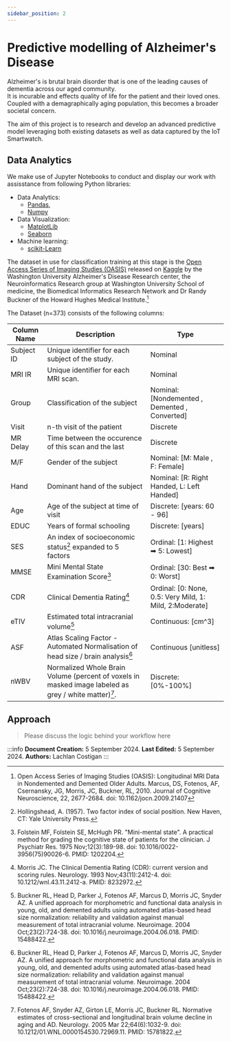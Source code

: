```yaml
---
sidebar_position: 2
---
```

# Predictive modelling of Alzheimer's Disease

Alzheimer's is brutal brain disorder that is one of the leading causes of dementia across our aged community.  
It is incurable and effects quality of life for the patient and their loved ones. Coupled with a demagraphically aging population, this becomes a broader societal concern.  

The aim of this project is to research and develop an advanced predictive model leveraging both existing datasets as well as data captured by the IoT Smartwatch. 

## Data Analytics

We make use of Jupyter Notebooks to conduct and display our work with assisstance from following Python libraries:
- Data Analytics:
    - [Pandas](https://pandas.pydata.org/docs/user_guide/index.html#user-guide), 
    - [Numpy](https://numpy.org/doc/stable/user/index.html#user)
- Data Visualization:
    - [MatplotLib](https://matplotlib.org/stable/users/index.html)
    - [Seaborn](https://seaborn.pydata.org/api.html) 
- Machine learning:
    - [scikit-Learn](https://scikit-learn.org/stable/user_guide.html)

The dataset in use for classification training at this stage is the [Open Access Series of Imaging Studies (OASIS)](https://sites.wustl.edu/oasisbrains/) released on [Kaggle](https://www.kaggle.com/datasets/jboysen/mri-and-alzheimers/data) by the Washington University Alzheimer's Disease Research center, the Neuroinformatics Research group at Washington University School of medicine, the Biomedical Informatics Research Network and Dr Randy Buckner of the Howard Hughes Medical Institute.[^1]

The Dataset (n=373) consists of the following columns:  


|Column Name| Description| Type|
|-|-|-|
|Subject ID | Unique identifier for each subject of the study.|Nominal|
|MRI IR| Unique identifier for each MRI scan.|Nominal|
|Group| Classification of the subject|Nominal: [Nondemented , Demented , Converted]|
|Visit| n-th visit of the patient|Discrete|
|MR Delay|Time between the occurence of this scan and the last| Discrete|
|M/F|Gender of the subject|Nominal: [M: Male , F: Female]|
|Hand|Dominant hand of the subject |Nominal: [R: Right Handed, L: Left Handed]|
|Age|Age of the subject at time of visit| Discrete: [years: 60 - 96]|
|EDUC|Years of formal schooling|Discrete: [years]|
|SES|An index of socioeconomic status[^2] expanded to 5 factors| Ordinal:  [1: Highest ➡ 5: Lowest] |
|MMSE|Mini Mental State Examination Score[^3]|Ordinal: [30: Best ➡ 0: Worst]|
|CDR|Clinical Dementia Rating[^4]|Ordinal: [0: None, 0.5: Very Mild, 1: Mild, 2:Moderate]|
|eTIV|Estimated total intracranial volume[^5]|Continuous: [cm^3]|
|ASF|Atlas Scaling Factor - Automated Normalisation of head size / brain analysis[^5]|Continuous [unitless]|
|nWBV|Normalized Whole Brain Volume (percent of voxels in masked image labeled as grey / white matter)[^6].|Discrete: [0%-100%]|

## Approach

>Please discuss the logic behind your workflow here


:::info
**Document Creation:** 5 September 2024. **Last Edited:** 5 September 2024. **Authors:** Lachlan Costigan
:::


[^1]: Open Access Series of Imaging Studies (OASIS): Longitudinal MRI Data in Nondemented and Demented Older Adults. Marcus, DS, Fotenos, AF, Csernansky, JG, Morris, JC, Buckner, RL, 2010. Journal of Cognitive Neuroscience, 22, 2677-2684. doi: 10.1162/jocn.2009.21407

[^2]: Hollingshead, A. (1957). Two factor index of social position. New Haven, CT: Yale University Press.

[^3]: Folstein MF, Folstein SE, McHugh PR. "Mini-mental state". A practical method for grading the cognitive state of patients for the clinician. J Psychiatr Res. 1975 Nov;12(3):189-98. doi: 10.1016/0022-3956(75)90026-6. PMID: 1202204.

[^4]: Morris JC. The Clinical Dementia Rating (CDR): current version and scoring rules. Neurology. 1993 Nov;43(11):2412-4. doi: 10.1212/wnl.43.11.2412-a. PMID: 8232972.

[^5]: Buckner RL, Head D, Parker J, Fotenos AF, Marcus D, Morris JC, Snyder AZ. A unified approach for morphometric and functional data analysis in young, old, and demented adults using automated atlas-based head size normalization: reliability and validation against manual measurement of total intracranial volume. Neuroimage. 2004 Oct;23(2):724-38. doi: 10.1016/j.neuroimage.2004.06.018. PMID: 15488422.

[^6]: Fotenos AF, Snyder AZ, Girton LE, Morris JC, Buckner RL. Normative estimates of cross-sectional and longitudinal brain volume decline in aging and AD. Neurology. 2005 Mar 22;64(6):1032-9. doi: 10.1212/01.WNL.0000154530.72969.11. PMID: 15781822.
